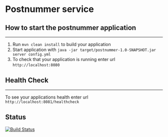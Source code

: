 # Postnummer service

## How to start the postnummer application
---

1. Run `mvn clean install` to build your application
1. Start application with `java -jar target/postnummer-1.0-SNAPSHOT.jar server config.yml`
1. To check that your application is running enter url `http://localhost:8080`

## Health Check
---

To see your applications health enter url `http://localhost:8081/healthcheck`

## Status

[![Build Status](https://travis-ci.com/CodeByAB/postnummer.svg?branch=master)](https://travis-ci.com/CodeByAB/postnummer)
